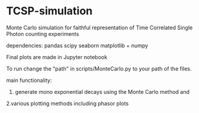 # TCSP-simulation
 Monte Carlo simulation for faithful representation of Time Correlated Single Photon counting experiments  
 
 dependencies: pandas scipy seaborn matplotlib + numpy  
 
 Final plots are made in Jupyter notebook  
 
 To run change the "path" in scripts/MonteCarlo.py to your path of the files. 
 
main functionality:

1. generate mono exponential decays using the Monte Carlo method and 

2.various plotting methods including phasor plots
